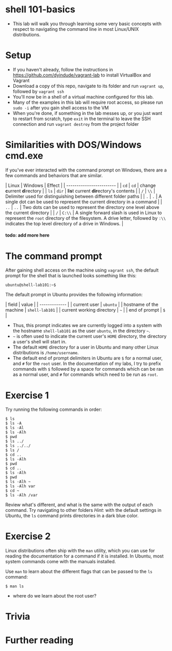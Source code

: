 # shell 101-basics
- This lab will walk you through learning some very basic concepts with respect to navigating the command line in most Linux/UNIX distributions.

# Setup
- If you haven't already, follow the instructions in https://github.com/dyindude/vagrant-lab to install VirtualBox and Vagrant
- Download a copy of this repo, navigate to its folder and run `vagrant up`, followed by `vagrant ssh`
- You'll now be in a shell of a virtual machine configured for this lab.
- Many of the examples in this lab will require root access, so please run `sudo -i` after you gain shell access to the VM
- When you're done, if something in the lab messes up, or you just want to restart from scratch, type `exit` in the terminal to leave the SSH connection and run `vagrant destroy` from the project folder 

# Similarities with DOS/Windows cmd.exe
If you've ever interacted with the command prompt on Windows, there are a few commands and behaviors that are similar.

| Linux | Windows | Effect |
| ------------------------ |
| `cd`    | `cd`      | change **c**urrent **d**irectory |
| `ls`    | `dir`     | **l**i**s**t current **dir**ectory's contents |
| `/`     | `\\`      | Delimiter used for distinguishing between different folder paths |
| `.`     | `.`       | A single dot can be used to represent the current directory in a command |
| `..`    | `..`      | Two dots can be used to represent the directory one level above the current directory |
| `/`     | `C:\\`    | A single forward slash is used in Linux to represent the `root` directory of the filesystem. A drive letter, followed by `:\\` indicates the top level directory of a drive in Windows. |
#### todo: add more here

# The command prompt
After gaining shell access on the machine using `vagrant ssh`, the default prompt for the shell that is launched looks something like this:

`ubuntu@shell-lab101:~$`

The default prompt in Ubuntu provides the following information:

| field | value |
| ------------- |
| current user | `ubuntu` |
| hostname of the machine | `shell-lab101` |
| current working directory | `~` |
| end of prompt | `$` |

- Thus, this prompt indicates we are currently logged into a system with the hostname `shell-lab101` as the user `ubuntu`, in the directory `~`.
- `~` is often used to indicate the current user's `HOME` directory, the directory a user's shell will start in.
- The default `HOME` directory for a user in Ubuntu and many other Linux distributions is `/home/username`.
- The default end of prompt delimiters in Ubuntu are `$` for a normal user, and `#` for the `root` user. In the documentation of my labs, I try to prefix commands with `$` followed by a space for commands which can be ran as a normal user, and `#` for commands which need to be run as `root`.

# Exercise 1
Try running the following commands in order:

```
$ ls
$ ls -A
$ ls -Al
$ ls -Alh
$ pwd
$ ls ../
$ ls ../../
$ ls /
$ cd ..
$ ls -Alh
$ pwd
$ cd ..
$ ls -Alh
$ pwd
$ ls -Alh ~
$ ls -Alh var
$ cd ~
$ ls -Alh /var
```

Review what's different, and what is the same with the output of each command. Try navigating to other folders *Hint*: with the default settings in Ubuntu, the `ls` command prints directories in a dark blue color.

# Exercise 2
Linux distributions often ship with the `man` utility, which you can use for reading the documentation for a command if it is installed. In Ubuntu, most system commands come with the manuals installed.

Use `man` to learn about the different flags that can be passed to the `ls` command:

`$ man ls`


- where do we learn about the root user?

# Trivia

# Further reading

